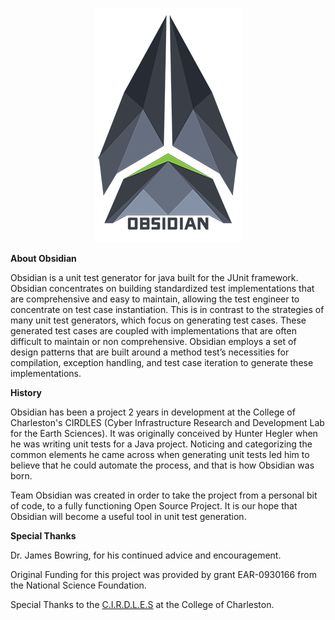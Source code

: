 

<!--Obsidian Logo/ Link to Portal-->
<p margin-top="1000px" align="center">
	<a href="http://www.obsidiantest.org"><img  src="https://github.com/jhhegler/obsidian/blob/master/images/obsidianLogoForREADME.png?raw=true"/></a>
</p>

**About Obsidian**

Obsidian is a unit test generator for java built for the JUnit framework. Obsidian concentrates on building standardized test implementations that are comprehensive and easy to maintain, allowing the test engineer to concentrate on test case instantiation. This is in contrast to the strategies of many unit test generators, which focus on generating test cases. These generated test cases are coupled with implementations that are often difficult to maintain or non comprehensive. Obsidian employs a set of design patterns that are built around a method test’s necessities for compilation, exception handling, and test case iteration to generate these implementations.

**History**

Obsidian has been a project 2 years in development at the College of Charleston's CIRDLES (Cyber Infrastructure Research and Development Lab for the Earth Sciences). It was originally conceived by Hunter Hegler when he was writing unit tests for a Java project. Noticing and categorizing the common elements he came across when generating unit tests led him to believe that he could automate the process, and that is how Obsidian was born.

Team Obsidian was created in order to take the project from a personal bit of code, to a fully functioning Open Source Project. It is our hope that Obsidian will become a useful tool in unit test generation.

**Special Thanks**

Dr. James Bowring, for his continued advice and encouragement.

Original Funding for this project was provided by grant EAR-0930166 from the National Science Foundation.

Special Thanks to the [C.I.R.D.L.E.S](http://cirdles.org/) at the College of Charleston.


